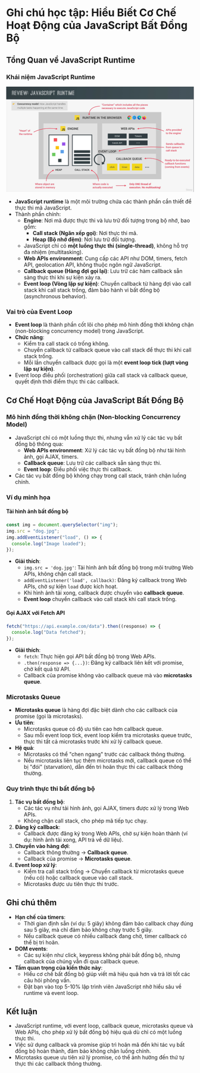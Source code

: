 # Ghi chú học tập: Hiểu Biết Cơ Chế Hoạt Động của JavaScript Bất Đồng Bộ

## Tổng Quan về JavaScript Runtime

### Khái niệm JavaScript Runtime

![js](/md_assets/JS-runtime.png)

- **JavaScript runtime** là một môi trường chứa các thành phần cần thiết để thực thi mã JavaScript.
- Thành phần chính:
  - **Engine**: Nơi mã được thực thi và lưu trữ đối tượng trong bộ nhớ, bao gồm:
    - **Call stack (Ngăn xếp gọi)**: Nơi thực thi mã.
    - **Heap (Bộ nhớ đệm)**: Nơi lưu trữ đối tượng.
  - JavaScript chỉ có **một luồng thực thi (single-thread)**, không hỗ trợ đa nhiệm (multitasking).
  - **Web APIs environment**: Cung cấp các API như DOM, timers, fetch API, geolocation API, không thuộc ngôn ngữ JavaScript.
  - **Callback queue (Hàng đợi gọi lại)**: Lưu trữ các hàm callback sẵn sàng thực thi khi sự kiện xảy ra.
  - **Event loop (Vòng lặp sự kiện)**: Chuyển callback từ hàng đợi vào call stack khi call stack trống, đảm bảo hành vi bất đồng bộ (asynchronous behavior).

### Vai trò của Event Loop

- **Event loop** là thành phần cốt lõi cho phép mô hình đồng thời không chặn (non-blocking concurrency model) trong JavaScript.
- **Chức năng**:
  - Kiểm tra call stack có trống không.
  - Chuyển callback từ callback queue vào call stack để thực thi khi call stack trống.
  - Mỗi lần chuyển callback được gọi là một **event loop tick (lượt vòng lặp sự kiện)**.
- Event loop điều phối (orchestration) giữa call stack và callback queue, quyết định thời điểm thực thi các callback.

## Cơ Chế Hoạt Động của JavaScript Bất Đồng Bộ

### Mô hình đồng thời không chặn (Non-blocking Concurrency Model)

- JavaScript chỉ có một luồng thực thi, nhưng vẫn xử lý các tác vụ bất đồng bộ thông qua:
  - **Web APIs environment**: Xử lý các tác vụ bất đồng bộ như tải hình ảnh, gọi AJAX, timers.
  - **Callback queue**: Lưu trữ các callback sẵn sàng thực thi.
  - **Event loop**: Điều phối việc thực thi callback.
- Các tác vụ bất đồng bộ không chạy trong call stack, tránh chặn luồng chính.

### Ví dụ minh họa

#### Tải hình ảnh bất đồng bộ

```javascript
const img = document.querySelector("img");
img.src = "dog.jpg";
img.addEventListener("load", () => {
  console.log("Image loaded");
});
```

- **Giải thích**:
  - `img.src = 'dog.jpg'`: Tải hình ảnh bất đồng bộ trong môi trường Web APIs, không chặn call stack.
  - `addEventListener('load', callback)`: Đăng ký callback trong Web APIs, chờ sự kiện `load` được kích hoạt.
  - Khi hình ảnh tải xong, callback được chuyển vào **callback queue**.
  - **Event loop** chuyển callback vào call stack khi call stack trống.

#### Gọi AJAX với Fetch API

```javascript
fetch("https://api.example.com/data").then((response) => {
  console.log("Data fetched");
});
```

- **Giải thích**:
  - `fetch`: Thực hiện gọi API bất đồng bộ trong Web APIs.
  - `.then(response => {...})`: Đăng ký callback liên kết với promise, chờ kết quả từ API.
  - Callback của promise không vào callback queue mà vào **microtasks queue**.

### Microtasks Queue

- **Microtasks queue** là hàng đợi đặc biệt dành cho các callback của promise (gọi là microtasks).
- **Ưu tiên**:
  - Microtasks queue có độ ưu tiên cao hơn callback queue.
  - Sau mỗi event loop tick, event loop kiểm tra microtasks queue trước, thực thi tất cả microtasks trước khi xử lý callback queue.
- **Hệ quả**:
  - Microtasks có thể "chen ngang" trước các callback thông thường.
  - Nếu microtasks liên tục thêm microtasks mới, callback queue có thể bị "đói" (starvation), dẫn đến trì hoãn thực thi các callback thông thường.

### Quy trình thực thi bất đồng bộ

1. **Tác vụ bất đồng bộ**:
   - Các tác vụ như tải hình ảnh, gọi AJAX, timers được xử lý trong Web APIs.
   - Không chặn call stack, cho phép mã tiếp tục chạy.
2. **Đăng ký callback**:
   - Callback được đăng ký trong Web APIs, chờ sự kiện hoàn thành (ví dụ: hình ảnh tải xong, API trả về dữ liệu).
3. **Chuyển vào hàng đợi**:
   - Callback thông thường → **Callback queue**.
   - Callback của promise → **Microtasks queue**.
4. **Event loop xử lý**:
   - Kiểm tra call stack trống → Chuyển callback từ microtasks queue (nếu có) hoặc callback queue vào call stack.
   - Microtasks được ưu tiên thực thi trước.

## Ghi chú thêm

- **Hạn chế của timers**:
  - Thời gian định sẵn (ví dụ: 5 giây) không đảm bảo callback chạy đúng sau 5 giây, mà chỉ đảm bảo không chạy trước 5 giây.
  - Nếu callback queue có nhiều callback đang chờ, timer callback có thể bị trì hoãn.
- **DOM events**:
  - Các sự kiện như click, keypress không phải bất đồng bộ, nhưng callback của chúng vẫn đi qua callback queue.
- **Tầm quan trọng của kiến thức này**:
  - Hiểu cơ chế bất đồng bộ giúp viết mã hiệu quả hơn và trả lời tốt các câu hỏi phỏng vấn.
  - Đặt bạn vào top 5-10% lập trình viên JavaScript nhờ hiểu sâu về runtime và event loop.

## Kết luận

- JavaScript runtime, với event loop, callback queue, microtasks queue và Web APIs, cho phép xử lý bất đồng bộ hiệu quả dù chỉ có một luồng thực thi.
- Việc sử dụng callback và promise giúp trì hoãn mã đến khi tác vụ bất đồng bộ hoàn thành, đảm bảo không chặn luồng chính.
- Microtasks queue ưu tiên xử lý promise, có thể ảnh hưởng đến thứ tự thực thi các callback thông thường.
